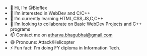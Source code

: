 - 👋 Hi, I’m @Bioflex
- 👀 I’m interested in WebDev and C/C++
- 🌱 I’m currently learning HTML,CSS,JS,C,C++
- 💞️ I’m looking to collaborate on Basic WebDev Projects and C++ programs
- 📫 Contact me on atharva.bhagubhai@gmail.com
- 😄 Pronouns: Attack/Helicopter
- ⚡ Fun fact: I'm doing FY diploma in Information Tech.

<!---
Bioflex/Bioflex is a ✨ special ✨ repository because its `README.md` (this file) appears on your GitHub profile.
You can click the Preview link to take a look at your changes.
--->
